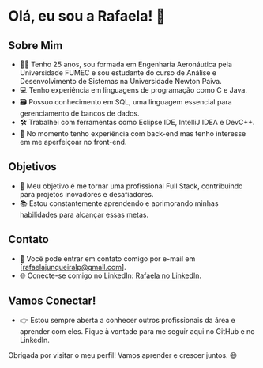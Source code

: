 # Olá, eu sou a Rafaela! 👋

## Sobre Mim

- 👩‍🎓 Tenho 25 anos, sou formada em Engenharia Aeronáutica pela Universidade FUMEC e sou estudante do curso de Análise e Desenvolvimento de Sistemas na Universidade Newton Paiva.
- 💻 Tenho experiência em linguagens de programação como C e Java.
- 🗃️ Possuo conhecimento em SQL, uma linguagem essencial para gerenciamento de bancos de dados.
- 🛠️ Trabalhei com ferramentas como Eclipse IDE, IntelliJ IDEA e DevC++.
- 🌟 No momento tenho experiência com back-end mas tenho interesse em me aperfeiçoar no front-end.

## Objetivos

- 🚀 Meu objetivo é me tornar uma profissional Full Stack, contribuindo para projetos inovadores e desafiadores.
- 📚 Estou constantemente aprendendo e aprimorando minhas habilidades para alcançar essas metas.

## Contato

- 📧 Você pode entrar em contato comigo por e-mail em [rafaelajunqueiralp@gmail.com].
- 🌐 Conecte-se comigo no LinkedIn: [Rafaela no LinkedIn](https://www.linkedin.com/in/rafaelalavorato/).

## Vamos Conectar!

- 👉 Estou sempre aberta a conhecer outros profissionais da área e aprender com eles. Fique à vontade para me seguir aqui no GitHub e no LinkedIn.

Obrigada por visitar o meu perfil! Vamos aprender e crescer juntos. 😄
